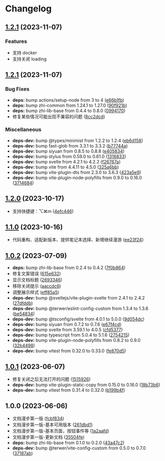 # Changelog

## [1.2.1](https://github.com/terwer/siyuan-plugin-random-doc/compare/v1.2.1...v1.3.0) (2023-11-07)
### Features
* 支持 docker
* 支持关闭 loading
## [1.2.1](https://github.com/terwer/siyuan-plugin-random-doc/compare/v1.2.0...v1.2.1) (2023-11-07)
### Bug Fixes
* **deps:** bump actions/setup-node from 3 to 4 ([e66b1fb](https://github.com/terwer/siyuan-plugin-random-doc/commit/e66b1fb67443ea1db65b6a0e0bf0fc746b95c443))
* **deps:** bump zhi-common from 1.24.1 to 1.27.0 ([90f921b](https://github.com/terwer/siyuan-plugin-random-doc/commit/90f921b1e09d4e1d78c12f9e20f2eca9d07e9d79))
* **deps:** bump zhi-lib-base from 0.4.4 to 0.8.0 ([0994170](https://github.com/terwer/siyuan-plugin-random-doc/commit/0994170ce27d8b7202a4f3209fcf74b8d6094422))
* 修复某些情况可能出现不兼容的问题 ([8cc2dcd](https://github.com/terwer/siyuan-plugin-random-doc/commit/8cc2dcdaa6489e9c7eda7d774570beed165ddf25))
### Miscellaneous
* **deps-dev:** bump @types/minimist from 1.2.2 to 1.2.4 ([eb6d158](https://github.com/terwer/siyuan-plugin-random-doc/commit/eb6d158c5751b5f5d8f5c444ac9bdda093f654ea))
* **deps-dev:** bump fast-glob from 3.3.1 to 3.3.2 ([b77744a](https://github.com/terwer/siyuan-plugin-random-doc/commit/b77744ac605e60748497fd0b7a8d893ecfab4679))
* **deps-dev:** bump siyuan from 0.8.5 to 0.8.8 ([e405834](https://github.com/terwer/siyuan-plugin-random-doc/commit/e405834fade0e983209659a971102b284ade558c))
* **deps-dev:** bump stylus from 0.59.0 to 0.61.0 ([1316833](https://github.com/terwer/siyuan-plugin-random-doc/commit/1316833b1a36e7224b29af9985f13cc8098d79db))
* **deps-dev:** bump svelte from 4.2.1 to 4.2.2 ([f26767a](https://github.com/terwer/siyuan-plugin-random-doc/commit/f26767abe491a90e8f59d35ba822d00c6c2d0c9b))
* **deps-dev:** bump vite from 4.4.11 to 4.5.0 ([325a6bb](https://github.com/terwer/siyuan-plugin-random-doc/commit/325a6bbe6e7d1109a7e1971cf83da2e7271603d6))
* **deps-dev:** bump vite-plugin-dts from 2.3.0 to 3.6.3 ([423a5e9](https://github.com/terwer/siyuan-plugin-random-doc/commit/423a5e97e65b4337f2bd2187c783b62785cc69c2))
* **deps-dev:** bump vite-plugin-node-polyfills from 0.9.0 to 0.16.0 ([3714684](https://github.com/terwer/siyuan-plugin-random-doc/commit/3714684a19b4475ebe6e22b5e17bb871286b84f8))
## [1.2.0](https://github.com/terwer/siyuan-plugin-random-doc/compare/v1.1.0...v1.2.0) (2023-10-17)
* 支持快捷键：⌥⌘m ([4efc446](https://github.com/terwer/siyuan-plugin-random-doc/commit/4efc446edec8f1dcc7abea0ad3ec6f3cafc9826a))
## [1.1.0](https://github.com/terwer/siyuan-plugin-random-doc/compare/v1.0.2...v1.1.0) (2023-10-16)
* 代码重构、适配新版本、提供笔记本选择、新增继续漫游 ([ee23f24](https://github.com/terwer/siyuan-plugin-random-doc/commit/ee23f240616ebf5f8574bc14db63366c753ce59c))
## [1.0.2](https://github.com/terwer/siyuan-plugin-random-doc/compare/v1.0.1...v1.0.2) (2023-07-09)
* **deps:** bump zhi-lib-base from 0.2.4 to 0.4.2 ([7f0b864](https://github.com/terwer/siyuan-plugin-random-doc/commit/7f0b8642d79888c81e41f7e299c68d3fdb45972a))
* 修复文案错误 ([615e632](https://github.com/terwer/siyuan-plugin-random-doc/commit/615e63281f167e3c861b8e8f5196d1ddd591d739))
* 显示文档标题 ([2693346](https://github.com/terwer/siyuan-plugin-random-doc/commit/2693346fd3fe72d8e5be80d3e691fe43a6ac7f8a))
* 移除关闭提示 ([aaccdc6](https://github.com/terwer/siyuan-plugin-random-doc/commit/aaccdc62c01ecbbd22edb7db1cb4b3cba04e08fd))
* 调整展示样式 ([eff85a5](https://github.com/terwer/siyuan-plugin-random-doc/commit/eff85a5d128d00d97025e2c0aa964f294b35dc21))
* **deps-dev:** bump @sveltejs/vite-plugin-svelte from 2.4.1 to 2.4.2 ([27dfddb](https://github.com/terwer/siyuan-plugin-random-doc/commit/27dfddbd91247c5e0580a104eb4b646f164ecaf1))
* **deps-dev:** bump @terwer/eslint-config-custom from 1.3.4 to 1.3.6 ([be54834](https://github.com/terwer/siyuan-plugin-random-doc/commit/be548341a99cfb4b6a8fd5e6c0b296b1fec3837f))
* **deps-dev:** bump @tsconfig/svelte from 4.0.1 to 5.0.0 ([9d054dc](https://github.com/terwer/siyuan-plugin-random-doc/commit/9d054dc83c657405815dd43be1f55226754dd8d2))
* **deps-dev:** bump siyuan from 0.7.2 to 0.7.6 ([e67f4cd](https://github.com/terwer/siyuan-plugin-random-doc/commit/e67f4cd06bec5cf809ec6074ba55075e561cdf36))
* **deps-dev:** bump svelte from 3.59.1 to 4.0.5 ([cfd5377](https://github.com/terwer/siyuan-plugin-random-doc/commit/cfd53773cedc15174d07beeb4fc9e3c62f0fc0f1))
* **deps-dev:** bump typescript from 5.0.4 to 5.1.6 ([2754215](https://github.com/terwer/siyuan-plugin-random-doc/commit/2754215a6a8a7b42143ec1ac1130daed6ff7cfb6))
* **deps-dev:** bump vite-plugin-node-polyfills from 0.8.2 to 0.9.0 ([32b4498](https://github.com/terwer/siyuan-plugin-random-doc/commit/32b4498621db8c21751f5ab192cebed186b7dc10))
* **deps-dev:** bump vitest from 0.32.0 to 0.33.0 ([fe870d5](https://github.com/terwer/siyuan-plugin-random-doc/commit/fe870d5a2e4d777f33ebb15b358fa4fb355a6a73))
## [1.0.1](https://github.com/terwer/siyuan-plugin-random-doc/compare/v1.0.0...v1.0.1) (2023-06-07)
* 修复关闭之后无法打开的问题 ([1515926](https://github.com/terwer/siyuan-plugin-random-doc/commit/15159268aa3fbaaf18ffe2dc8a18c37d2b8dba34))
* **deps-dev:** bump vite-plugin-static-copy from 0.15.0 to 0.16.0 ([18b73b6](https://github.com/terwer/siyuan-plugin-random-doc/commit/18b73b691ec8bc0a455a2a40538054ac80d4081c))
* **deps-dev:** bump vitest from 0.31.4 to 0.32.0 ([b199b4f](https://github.com/terwer/siyuan-plugin-random-doc/commit/b199b4ffcaebb058661175b55b328021ea0d7f00))
## 1.0.0 (2023-06-06)
* 文档漫步第一版 ([fcbf834](https://github.com/terwer/siyuan-plugin-random-doc/commit/fcbf834c1bf9183316dfa67748f84eb6fcf92f54))
* 文档漫步第一版-基本可用版本 ([261dbd1](https://github.com/terwer/siyuan-plugin-random-doc/commit/261dbd1ab599548cb2e345436323bd4b897355c1))
* 文档漫步第一版-基本页面，按钮事件等 ([1a2aafd](https://github.com/terwer/siyuan-plugin-random-doc/commit/1a2aafda47b2d446279275380dc6e8e65186895e))
* 文档漫步第一版-更新文档 ([35504fe](https://github.com/terwer/siyuan-plugin-random-doc/commit/35504feae3c3f66908c8c59305bb03922b10ad1e))
* **deps:** bump zhi-lib-base from 0.1.0 to 0.2.0 ([43a47c2](https://github.com/terwer/siyuan-plugin-random-doc/commit/43a47c225c01cd4d25b3d54dadeafa5254e63d43))
* **deps-dev:** bump @terwer/vite-config-custom from 0.5.0 to 0.7.0 ([37187ab](https://github.com/terwer/siyuan-plugin-random-doc/commit/37187ab869f20baa25b69951a2d3e28da05667d4))